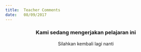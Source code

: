```yaml
---
title:  Teacher Comments
date:   08/09/2017
---
```


### <center>Kami sedang mengerjakan pelajaran ini</center>
<center>Silahkan kembali lagi nanti</center>